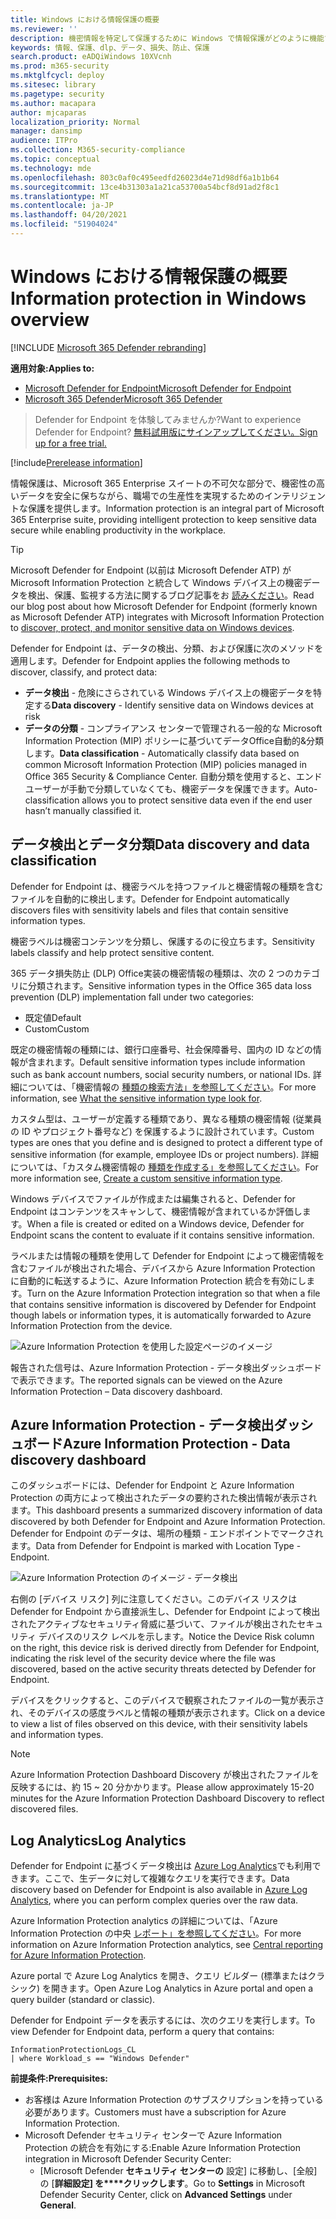 ```yaml
---
title: Windows における情報保護の概要
ms.reviewer: ''
description: 機密情報を特定して保護するために Windows で情報保護がどのように機能するのかについて説明します。
keywords: 情報、保護、dlp、データ、損失、防止、保護
search.product: eADQiWindows 10XVcnh
ms.prod: m365-security
ms.mktglfcycl: deploy
ms.sitesec: library
ms.pagetype: security
ms.author: macapara
author: mjcaparas
localization_priority: Normal
manager: dansimp
audience: ITPro
ms.collection: M365-security-compliance
ms.topic: conceptual
ms.technology: mde
ms.openlocfilehash: 803c0af0c495eedfd26023d4e71d98df6a1b1b64
ms.sourcegitcommit: 13ce4b31303a1a21ca53700a54bcf8d91ad2f8c1
ms.translationtype: MT
ms.contentlocale: ja-JP
ms.lasthandoff: 04/20/2021
ms.locfileid: "51904024"
---
```

# <a name="information-protection-in-windows-overview"></a><span data-ttu-id="e33f4-104">Windows における情報保護の概要</span><span class="sxs-lookup"><span data-stu-id="e33f4-104">Information protection in Windows overview</span></span>

[!INCLUDE [Microsoft 365 Defender rebranding](../../includes/microsoft-defender.md)]

<span data-ttu-id="e33f4-105">**適用対象:**</span><span class="sxs-lookup"><span data-stu-id="e33f4-105">**Applies to:**</span></span>

- [<span data-ttu-id="e33f4-106">Microsoft Defender for Endpoint</span><span class="sxs-lookup"><span data-stu-id="e33f4-106">Microsoft Defender for Endpoint</span></span>](https://go.microsoft.com/fwlink/p/?linkid=2154037)
- [<span data-ttu-id="e33f4-107">Microsoft 365 Defender</span><span class="sxs-lookup"><span data-stu-id="e33f4-107">Microsoft 365 Defender</span></span>](https://go.microsoft.com/fwlink/?linkid=2118804)

> <span data-ttu-id="e33f4-108">Defender for Endpoint を体験してみませんか?</span><span class="sxs-lookup"><span data-stu-id="e33f4-108">Want to experience Defender for Endpoint?</span></span> [<span data-ttu-id="e33f4-109">無料試用版にサインアップしてください。</span><span class="sxs-lookup"><span data-stu-id="e33f4-109">Sign up for a free trial.</span></span>](https://www.microsoft.com/microsoft-365/windows/microsoft-defender-atp?ocid=docs-wdatp-exposedapis-abovefoldlink) 


[!include[Prerelease information](../../includes/prerelease.md)]

<span data-ttu-id="e33f4-110">情報保護は、Microsoft 365 Enterprise スイートの不可欠な部分で、機密性の高いデータを安全に保ちながら、職場での生産性を実現するためのインテリジェントな保護を提供します。</span><span class="sxs-lookup"><span data-stu-id="e33f4-110">Information protection is an integral part of Microsoft 365 Enterprise suite, providing intelligent protection to keep sensitive data secure while enabling productivity in the workplace.</span></span>


>[!TIP]
> <span data-ttu-id="e33f4-111">Microsoft Defender for Endpoint (以前は Microsoft Defender ATP) が Microsoft Information Protection と統合して Windows デバイス上の機密データを検出、保護、監視する方法に関するブログ記事をお [読みください](https://cloudblogs.microsoft.com/microsoftsecure/2019/01/17/windows-defender-atp-integrates-with-microsoft-information-protection-to-discover-protect-and-monitor-sensitive-data-on-windows-devices/)。</span><span class="sxs-lookup"><span data-stu-id="e33f4-111">Read our blog post about how Microsoft Defender for Endpoint (formerly known as Microsoft Defender ATP) integrates with Microsoft Information Protection to [discover, protect, and monitor sensitive data on Windows devices](https://cloudblogs.microsoft.com/microsoftsecure/2019/01/17/windows-defender-atp-integrates-with-microsoft-information-protection-to-discover-protect-and-monitor-sensitive-data-on-windows-devices/).</span></span>

<span data-ttu-id="e33f4-112">Defender for Endpoint は、データの検出、分類、および保護に次のメソッドを適用します。</span><span class="sxs-lookup"><span data-stu-id="e33f4-112">Defender for Endpoint applies the following methods to discover, classify, and protect data:</span></span>

- <span data-ttu-id="e33f4-113">**データ検出** - 危険にさらされている Windows デバイス上の機密データを特定する</span><span class="sxs-lookup"><span data-stu-id="e33f4-113">**Data discovery** - Identify sensitive data on Windows devices at risk</span></span>
- <span data-ttu-id="e33f4-114">**データの分類** - コンプライアンス センターで管理される一般的な Microsoft Information Protection (MIP) ポリシーに基づいてデータOffice自動的&分類します。</span><span class="sxs-lookup"><span data-stu-id="e33f4-114">**Data classification** - Automatically classify data based on common Microsoft Information Protection (MIP) policies managed in Office 365 Security & Compliance Center.</span></span> <span data-ttu-id="e33f4-115">自動分類を使用すると、エンド ユーザーが手動で分類していなくても、機密データを保護できます。</span><span class="sxs-lookup"><span data-stu-id="e33f4-115">Auto-classification allows you to protect sensitive data even if the end user hasn’t manually classified it.</span></span>


## <a name="data-discovery-and-data-classification"></a><span data-ttu-id="e33f4-116">データ検出とデータ分類</span><span class="sxs-lookup"><span data-stu-id="e33f4-116">Data discovery and data classification</span></span>

<span data-ttu-id="e33f4-117">Defender for Endpoint は、機密ラベルを持つファイルと機密情報の種類を含むファイルを自動的に検出します。</span><span class="sxs-lookup"><span data-stu-id="e33f4-117">Defender for Endpoint automatically discovers files with sensitivity labels and files that contain sensitive information types.</span></span>

<span data-ttu-id="e33f4-118">機密ラベルは機密コンテンツを分類し、保護するのに役立ちます。</span><span class="sxs-lookup"><span data-stu-id="e33f4-118">Sensitivity labels classify and help protect sensitive content.</span></span>

<span data-ttu-id="e33f4-119">365 データ損失防止 (DLP) Office実装の機密情報の種類は、次の 2 つのカテゴリに分類されます。</span><span class="sxs-lookup"><span data-stu-id="e33f4-119">Sensitive information types in the Office 365 data loss prevention (DLP) implementation fall under two categories:</span></span>

- <span data-ttu-id="e33f4-120">既定値</span><span class="sxs-lookup"><span data-stu-id="e33f4-120">Default</span></span>
- <span data-ttu-id="e33f4-121">Custom</span><span class="sxs-lookup"><span data-stu-id="e33f4-121">Custom</span></span>

<span data-ttu-id="e33f4-122">既定の機密情報の種類には、銀行口座番号、社会保障番号、国内の ID などの情報が含まれます。</span><span class="sxs-lookup"><span data-stu-id="e33f4-122">Default sensitive information types include information such as bank account numbers, social security numbers, or national IDs.</span></span> <span data-ttu-id="e33f4-123">詳細については、「機密情報の [種類の検索方法」を参照してください](https://docs.microsoft.com/office365/securitycompliance/what-the-sensitive-information-types-look-for)。</span><span class="sxs-lookup"><span data-stu-id="e33f4-123">For more information, see [What the sensitive information type look for](https://docs.microsoft.com/office365/securitycompliance/what-the-sensitive-information-types-look-for).</span></span>

<span data-ttu-id="e33f4-124">カスタム型は、ユーザーが定義する種類であり、異なる種類の機密情報 (従業員の ID やプロジェクト番号など) を保護するように設計されています。</span><span class="sxs-lookup"><span data-stu-id="e33f4-124">Custom types are ones that you define and is designed to protect a different type of sensitive information (for example, employee IDs or project numbers).</span></span> <span data-ttu-id="e33f4-125">詳細については、「カスタム機密情報の [種類を作成する」を参照してください](https://docs.microsoft.com/office365/securitycompliance/create-a-custom-sensitive-information-type)。</span><span class="sxs-lookup"><span data-stu-id="e33f4-125">For more information see, [Create a custom sensitive information type](https://docs.microsoft.com/office365/securitycompliance/create-a-custom-sensitive-information-type).</span></span>

<span data-ttu-id="e33f4-126">Windows デバイスでファイルが作成または編集されると、Defender for Endpoint はコンテンツをスキャンして、機密情報が含まれているか評価します。</span><span class="sxs-lookup"><span data-stu-id="e33f4-126">When a file is created or edited on a  Windows device, Defender for Endpoint scans the content to evaluate if it contains sensitive information.</span></span>

<span data-ttu-id="e33f4-127">ラベルまたは情報の種類を使用して Defender for Endpoint によって機密情報を含むファイルが検出された場合、デバイスから Azure Information Protection に自動的に転送するように、Azure Information Protection 統合を有効にします。</span><span class="sxs-lookup"><span data-stu-id="e33f4-127">Turn on the Azure Information Protection integration so that when a file that contains sensitive information is discovered by Defender for Endpoint though labels or information types, it is automatically forwarded to Azure Information Protection from the device.</span></span>

![Azure Information Protection を使用した設定ページのイメージ](images/atp-settings-aip.png)

<span data-ttu-id="e33f4-129">報告された信号は、Azure Information Protection - データ検出ダッシュボードで表示できます。</span><span class="sxs-lookup"><span data-stu-id="e33f4-129">The reported signals can be viewed on the Azure Information Protection – Data discovery dashboard.</span></span>

## <a name="azure-information-protection---data-discovery-dashboard"></a><span data-ttu-id="e33f4-130">Azure Information Protection - データ検出ダッシュボード</span><span class="sxs-lookup"><span data-stu-id="e33f4-130">Azure Information Protection - Data discovery dashboard</span></span>

<span data-ttu-id="e33f4-131">このダッシュボードには、Defender for Endpoint と Azure Information Protection の両方によって検出されたデータの要約された検出情報が表示されます。</span><span class="sxs-lookup"><span data-stu-id="e33f4-131">This dashboard presents a summarized discovery information of data discovered by both Defender for Endpoint and Azure Information Protection.</span></span> <span data-ttu-id="e33f4-132">Defender for Endpoint のデータは、場所の種類 - エンドポイントでマークされます。</span><span class="sxs-lookup"><span data-stu-id="e33f4-132">Data from Defender for Endpoint is marked with Location Type - Endpoint.</span></span>

![Azure Information Protection のイメージ - データ検出](images/azure-data-discovery.png)

<span data-ttu-id="e33f4-134">右側の [デバイス リスク] 列に注意してください。このデバイス リスクは Defender for Endpoint から直接派生し、Defender for Endpoint によって検出されたアクティブなセキュリティ脅威に基づいて、ファイルが検出されたセキュリティ デバイスのリスク レベルを示します。</span><span class="sxs-lookup"><span data-stu-id="e33f4-134">Notice the Device Risk column on the right, this device risk is derived directly from Defender for Endpoint, indicating the risk level of the security device where the file was discovered, based on the active security threats detected by Defender for Endpoint.</span></span>

<span data-ttu-id="e33f4-135">デバイスをクリックすると、このデバイスで観察されたファイルの一覧が表示され、そのデバイスの感度ラベルと情報の種類が表示されます。</span><span class="sxs-lookup"><span data-stu-id="e33f4-135">Click on a device to view a list of files observed on this device, with their sensitivity labels and information types.</span></span>

>[!NOTE]
><span data-ttu-id="e33f4-136">Azure Information Protection Dashboard Discovery が検出されたファイルを反映するには、約 15 ~ 20 分かかります。</span><span class="sxs-lookup"><span data-stu-id="e33f4-136">Please allow approximately 15-20 minutes for the Azure Information Protection Dashboard Discovery to reflect discovered files.</span></span>

## <a name="log-analytics"></a><span data-ttu-id="e33f4-137">Log Analytics</span><span class="sxs-lookup"><span data-stu-id="e33f4-137">Log Analytics</span></span>

<span data-ttu-id="e33f4-138">Defender for Endpoint に基づくデータ検出は [Azure Log Analytics](https://docs.microsoft.com/azure/log-analytics/log-analytics-overview)でも利用できます。ここで、生データに対して複雑なクエリを実行できます。</span><span class="sxs-lookup"><span data-stu-id="e33f4-138">Data discovery based on Defender for Endpoint is also available in [Azure Log Analytics](https://docs.microsoft.com/azure/log-analytics/log-analytics-overview), where you can perform complex queries over the raw data.</span></span>

<span data-ttu-id="e33f4-139">Azure Information Protection analytics の詳細については、「Azure Information Protection の中央 [レポート」を参照してください](https://docs.microsoft.com/azure/information-protection/reports-aip)。</span><span class="sxs-lookup"><span data-stu-id="e33f4-139">For more information on Azure Information Protection analytics, see [Central reporting for Azure Information Protection](https://docs.microsoft.com/azure/information-protection/reports-aip).</span></span>

<span data-ttu-id="e33f4-140">Azure portal で Azure Log Analytics を開き、クエリ ビルダー (標準またはクラシック) を開きます。</span><span class="sxs-lookup"><span data-stu-id="e33f4-140">Open Azure Log Analytics in Azure portal and open a query builder (standard or classic).</span></span>

<span data-ttu-id="e33f4-141">Defender for Endpoint データを表示するには、次のクエリを実行します。</span><span class="sxs-lookup"><span data-stu-id="e33f4-141">To view Defender for Endpoint data, perform a query that contains:</span></span>

```
InformationProtectionLogs_CL
| where Workload_s == "Windows Defender"
```

<span data-ttu-id="e33f4-142">**前提条件:**</span><span class="sxs-lookup"><span data-stu-id="e33f4-142">**Prerequisites:**</span></span>

- <span data-ttu-id="e33f4-143">お客様は Azure Information Protection のサブスクリプションを持っている必要があります。</span><span class="sxs-lookup"><span data-stu-id="e33f4-143">Customers must have a subscription for Azure Information Protection.</span></span>
- <span data-ttu-id="e33f4-144">Microsoft Defender セキュリティ センターで Azure Information Protection の統合を有効にする:</span><span class="sxs-lookup"><span data-stu-id="e33f4-144">Enable Azure Information Protection integration in Microsoft Defender Security Center:</span></span>
    - <span data-ttu-id="e33f4-145">[Microsoft Defender **セキュリティ センターの** 設定] に移動し、[全般] の [**詳細設定] を\*\*\*\*クリックします**。</span><span class="sxs-lookup"><span data-stu-id="e33f4-145">Go to **Settings** in Microsoft Defender Security Center, click on **Advanced Settings** under **General**.</span></span>



